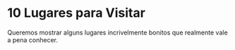 # 10 Lugares para Visitar

Queremos mostrar alguns lugares incrivelmente bonitos que realmente vale a pena conhecer.


